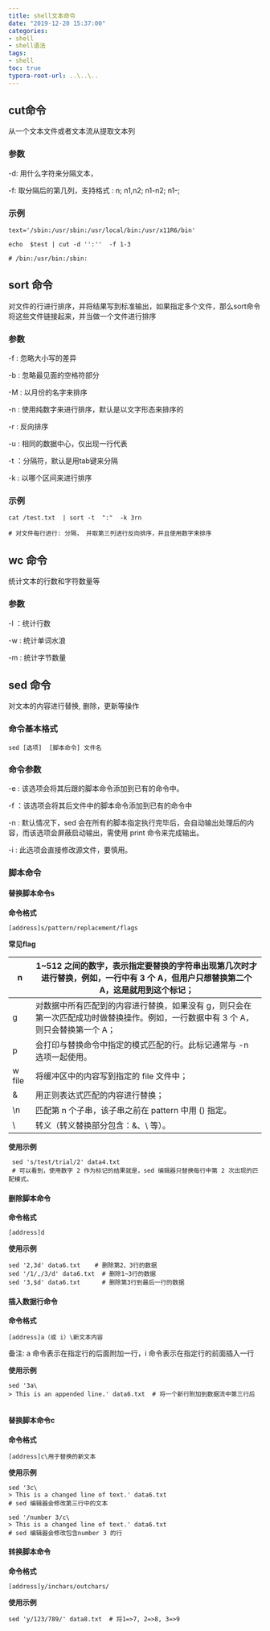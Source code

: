 ```yaml
---
title: shell文本命令
date: "2019-12-20 15:37:00"
categories:
- shell
- shell语法
tags:
- shell
toc: true
typora-root-url: ..\..\..
---
```


## cut命令

从一个文本文件或者文本流从提取文本列

### 参数

-d:  用什么字符来分隔文本，  

-f:  取分隔后的第几列，支持格式 : n;  n1,n2;  n1-n2;  n1-; 

### 示例

```shell
text='/sbin:/usr/sbin:/usr/local/bin:/usr/x11R6/bin'

echo  $test | cut -d '':''  -f 1-3

# /bin:/usr/bin:/sbin:
```

## sort 命令

对文件的行进行排序，并将结果写到标准输出，如果指定多个文件，那么sort命令将这些文件链接起来，并当做一个文件进行排序

### 参数

-f :  忽略大小写的差异

-b :  忽略最见面的空格符部分

-M : 以月份的名字来排序

-n : 使用纯数字来进行排序，默认是以文字形态来排序的

-r : 反向排序

-u : 相同的数据中心，仅出现一行代表

-t ：分隔符，默认是用tab键来分隔

-k : 以哪个区间来进行排序

### 示例

```shell
cat /test.txt  | sort -t  ":"  -k 3rn

# 对文件每行进行: 分隔， 并取第三列进行反向排序，并且使用数字来排序
```

## wc 命令

统计文本的行数和字符数量等

### 参数

-l ：统计行数

-w : 统计单词水浪

-m : 统计字节数量

## sed 命令

对文本的内容进行替换, 删除，更新等操作

### 命令基本格式

```shell
sed [选项]  [脚本命令] 文件名
```

### 命令参数

-e :  该选项会将其后跟的脚本命令添加到已有的命令中。

-f ：该选项会将其后文件中的脚本命令添加到已有的命令中

-n :  默认情况下，sed 会在所有的脚本指定执行完毕后，会自动输出处理后的内容，而该选项会屏蔽启动输出，需使用 print 命令来完成输出。

-i :  此选项会直接修改源文件，要慎用。

### 脚本命令

#### 替换脚本命令s

**命令格式**

```shell
[address]s/pattern/replacement/flags
```

**常见flag**

| n      | 1~512 之间的数字，表示指定要替换的字符串出现第几次时才进行替换，例如，一行中有 3 个 A，但用户只想替换第二个 A，这是就用到这个标记； |
| ------ | ------------------------------------------------------------ |
| g      | 对数据中所有匹配到的内容进行替换，如果没有 g，则只会在第一次匹配成功时做替换操作。例如，一行数据中有 3 个 A，则只会替换第一个 A； |
| p      | 会打印与替换命令中指定的模式匹配的行。此标记通常与 -n 选项一起使用。 |
| w file | 将缓冲区中的内容写到指定的 file 文件中；                     |
| &      | 用正则表达式匹配的内容进行替换；                             |
| \n     | 匹配第 n 个子串，该子串之前在 pattern 中用 \(\) 指定。       |
| \      | 转义（转义替换部分包含：&、\ 等）。                          |

**使用示例**

```shell
 sed 's/test/trial/2' data4.txt
 # 可以看到，使用数字 2 作为标记的结果就是，sed 编辑器只替换每行中第 2 次出现的匹配模式。
```

#### 删除脚本命令

**命令格式**

```shell
[address]d
```

**使用示例**

```shell
sed '2,3d' data6.txt    # 删除第2、3行的数据
sed '/1/,/3/d' data6.txt  # 删除1~3行的数据
sed '3,$d' data6.txt      # 删除第3行到最后一行的数据
```

#### 插入数据行命令

**命令格式**

```shell
[address]a（或 i）\新文本内容
```

备注: a 命令表示在指定行的后面附加一行，i 命令表示在指定行的前面插入一行

**使用示例**

```shell
sed '3a\
> This is an appended line.' data6.txt  # 将一个新行附加到数据流中第三行后


```

#### 替换脚本命令c

**命令格式**

```shell
[address]c\用于替换的新文本
```

**使用示例**

```shell
sed '3c\
> This is a changed line of text.' data6.txt 
# sed 编辑器会修改第三行中的文本

sed '/number 3/c\
> This is a changed line of text.' data6.txt
# sed 编辑器会修改包含number 3 的行
```

#### 转换脚本命令

**命令格式**

```shell
[address]y/inchars/outchars/
```

**使用示例**

```shell
sed 'y/123/789/' data8.txt  # 将1=>7, 2=>8, 3=>9
```

